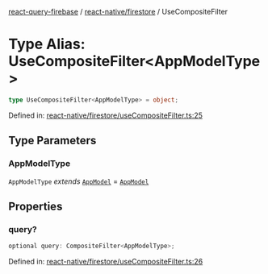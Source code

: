 [react-query-firebase](../../../modules.md) / [react-native/firestore](../index.md) / UseCompositeFilter

# Type Alias: UseCompositeFilter\<AppModelType\>

```ts
type UseCompositeFilter<AppModelType> = object;
```

Defined in: [react-native/firestore/useCompositeFilter.ts:25](https://github.com/vpishuk/react-query-firebase/blob/10e2945f75363a784c3dfc0e90b9f7a489dcc848/react-native/firestore/useCompositeFilter.ts#L25)

## Type Parameters

### AppModelType

`AppModelType` *extends* [`AppModel`](../../../types/type-aliases/AppModel.md) = [`AppModel`](../../../types/type-aliases/AppModel.md)

## Properties

### query?

```ts
optional query: CompositeFilter<AppModelType>;
```

Defined in: [react-native/firestore/useCompositeFilter.ts:26](https://github.com/vpishuk/react-query-firebase/blob/10e2945f75363a784c3dfc0e90b9f7a489dcc848/react-native/firestore/useCompositeFilter.ts#L26)
